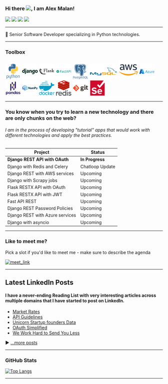 ### Hi there <img src="https://raw.githubusercontent.com/MartinHeinz/MartinHeinz/master/wave.gif" width="30px">, I am Alex Malan!

<a href="https://www.linkedin.com/in/malanalex/"><img src="https://img.shields.io/badge/-alexmalan-blue?style=flat-square&logo=Linkedin&logoColor=white"/></a>
<a href="mailto:alex@recoders.io"><img src="https://img.shields.io/badge/-alex@recoders.io-c14438?style=flat-square&logo=Gmail&logoColor=white"/></a>
<a href="https://www.recoders.io/"><img src="https://img.shields.io/badge/-recoders-3b5998?style=flat-square&logo=google-chrome&logoColor=white"/></a>
<a href="https://github.com/alexmalan/"><img src="https://img.shields.io/badge/-GitHub-000000?style=flat-square&logo=Github&logoColor=white"/></a>

---

🚀 Senior Software Developer specializing in Python technologies.

---

### Toolbox

<img src="https://github.com/devicons/devicon/blob/master/icons/python/python-original-wordmark.svg" alt="python" width="50" height="50"/> <img src="https://github.com/devicons/devicon/blob/master/icons/django/django-plain-wordmark.svg" alt="django" width="50" height="50"/> <img src="https://github.com/devicons/devicon/blob/master/icons/flask/flask-original-wordmark.svg" alt="flask" width="50" height="50"/>  <img src="https://github.com/devicons/devicon/blob/master/icons/fastapi/fastapi-original-wordmark.svg" alt="fastapi" width="50" height="50"/> 
<img src="https://github.com/devicons/devicon/blob/master/icons/postgresql/postgresql-plain-wordmark.svg" alt="postgres" width="50" height="50"/> <img src="https://github.com/devicons/devicon/blob/master/icons/mysql/mysql-original-wordmark.svg" alt="mysql" width="90" height="50"/> 
<img src="https://github.com/devicons/devicon/blob/master/icons/amazonwebservices/amazonwebservices-original-wordmark.svg" alt="aws" width="60" height="60"/>
<img src="https://github.com/devicons/devicon/blob/master/icons/azure/azure-original-wordmark.svg" alt="azure" width="50" height="50"/> <img src="https://github.com/devicons/devicon/blob/master/icons/pandas/pandas-original-wordmark.svg" alt="pandas" width="50" height="50"/>
<img src="https://github.com/devicons/devicon/blob/master/icons/numpy/numpy-original-wordmark.svg" alt="numpy" width="50" height="50"/>
<img src="https://github.com/devicons/devicon/blob/master/icons/docker/docker-plain-wordmark.svg" alt="docker" width="50" height="50"/>
<img src="https://github.com/devicons/devicon/blob/master/icons/redis/redis-original-wordmark.svg" alt="redis" width="50" height="50"/>
<img src="https://github.com/devicons/devicon/blob/master/icons/git/git-original-wordmark.svg" alt="git" width="50" height="50"/>
<img src="https://github.com/devicons/devicon/blob/master/icons/selenium/selenium-original.svg" alt="selenium" width="50" height="50"/>

---

### You know when you try to learn a new technology and there are only chunks on the web? 
###### I am in the process of developing "tutorial" apps that would work with different technologies and apply the best practices.

| Project                         | Status            |
| --------------------------------|--------------------
| **Django REST API with OAuth**  | **In Progress**   |
| Django with Redis and Celery    | Chatloop Update   |
| Django REST with AWS services   | Upcoming          | 
| Django with Scrapy jobs         | Upcoming          | 
| Flask RESTX API with OAuth      | Upcoming          |
| Flask RESTX API with JWT        | Upcoming          |
| Fast API REST                   | Upcoming          | 
| Django REST Password Policies   | Upcoming          | 
| Django REST with Azure services | Upcoming          |
| Django with asyncio             | Upcoming          | 

---

### Like to meet me?

Pick a slot if you'd like to meet me - make sure to describe the agenda

<a href="https://calendly.com/alexmalan/30min" target="_blank"><img width="498" alt="meet_link" src="https://user-images.githubusercontent.com/15426564/144297439-f530f383-e73e-41e0-9914-a9b7d3f432e5.png"></a>

---

## Latest LinkedIn Posts
#### I have a never-ending Reading List with very interesting articles across multiple domains that I have started to post on LinkedIn.

- [Market Rates](https://www.linkedin.com/posts/malanalex_the-trimodal-nature-of-software-engineering-activity-6977978190556225536-eHMd?utm_source=share&utm_medium=member_desktop)
- [API Guidelines](https://www.linkedin.com/posts/malanalex_api-apidesign-softwareengineering-activity-6975386472992378880-btSM?utm_source=share&utm_medium=member_desktop)
- [Unicorn Startup founders Data](https://www.linkedin.com/posts/malanalex_land-of-the-super-founders-a-data-driven-activity-6966382429800443904-D0ZT?utm_source=share&utm_medium=member_desktop)
- [OAuth Simplified](https://www.linkedin.com/posts/malanalex_oauthcom-oauth-20-simplified-activity-6965932930174984193-kUzh?utm_source=share&utm_medium=member_desktop)
- [We Work Hard to Send You Less](https://www.linkedin.com/posts/malanalex_we-work-hard-to-send-you-less-visualize-activity-6930588887392092160-v3cI?utm_source=share&utm_medium=member_desktop)


▶ [...more posts](https://www.linkedin.com/in/malanalex/recent-activity/shares/)

---

### GitHub Stats

[![Top Langs](https://github-readme-stats.vercel.app/api/top-langs/?username=alexmalan&layout=compact&exclude_repo=Manchester_University,Stendhal,Project.us,alexmalan.github.io,MMU&hide=Handlebars)](https://github.com/alexmalan/github-readme-stats)

---
